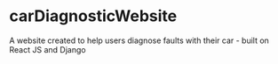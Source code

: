 # carDiagnosticWebsite
A website created to help users diagnose faults with their car - built on React JS and Django
